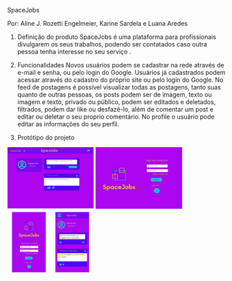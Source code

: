SpaceJobs

Por: Aline J. Rozetti Engelmeier, Karine Sardela e Luana Aredes

1. Definição do produto
SpaceJobs é uma plataforma para profissionais divulgarem os seus trabalhos, podendo ser contatados caso outra pessoa tenha interesse no seu serviço . 

2. Funcionalidades
Novos usuários podem se cadastrar na rede através de e-mail e senha, ou pelo login do Google.
Usuários já cadastrados podem acessar através do cadastro do próprio site ou pelo login do Google.
No feed de postagens é possível visualizar todas as postagens, tanto suas quanto de outras pessoas, os posts podem ser de imagem, texto ou imagem e texto, privado ou público, podem ser editados e deletados, filtrados, podem dar like ou desfazê-lo, além de comentar um post e editar ou deletar o seu proprio comentário.
No profile o usuário pode editar as informações do seu perfil.

3. Protótipo do projeto

<div>
  <img src="./public/img/Desktop - 1.png" alt="" width="200px">
  <img src="./public/img/Desktop - 2.png" alt="" width="200px">
  <img src="./public/img/Slide1.PNG" alt="" width="200px">
</div>


